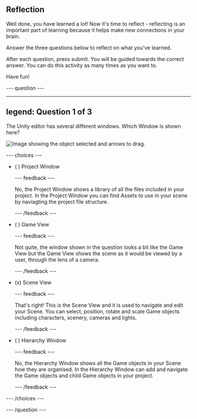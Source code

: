 ## Reflection

Well done, you have learned a lot! Now it's time to reflect - reflecting is an important part of learning because it helps make new connections in your brain.

Answer the three questions below to reflect on what you've learned.

After each question, press submit. You will be guided towards the correct answer. You can do this activity as many times as you want to.

Have fun!

--- question ---

---
legend: Question 1 of 3
---

The Unity editor has several different windows. Which Window is shown here?

![Image showing the object selected and arrows to drag.](images/object-move-view.png)


--- choices ---

- ( ) Project Window

  --- feedback ---

  No, the Project Window shows a library of all the files included in your project. In the Project Window you can find Assets to use in your scene by naviagting the project file structure.

  --- /feedback ---

- ( ) Game View

  --- feedback ---

  Not quite, the window shown in the question looks a bit like the Game View but the Game View shows the scene as it would be viewed by a user, through the lens of a camera. 

  --- /feedback ---

- (x) Scene View

  --- feedback ---

  That's right! This is the Scene View and it is used to navigate and edit your Scene. You can select, position, rotate and scale Game objects including characters, scenery, cameras and lights. 

  --- /feedback ---

- ( ) Hierarchy Window

  --- feedback ---

  No, the Hierarchy Window shows all the Game objects in your Scene how they are organised. In the Hierarchy Window can add and navigate the Game objects and child Game objects in your project. 

  --- /feedback ---

--- /choices ---

--- /question ---

